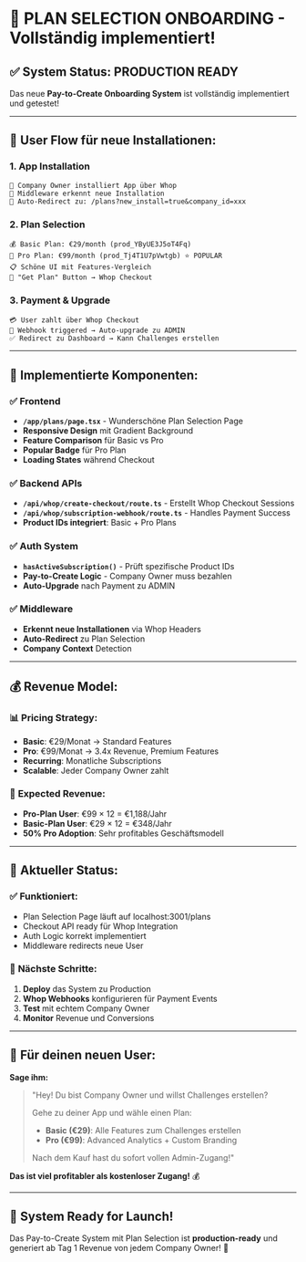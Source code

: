 # 🚀 PLAN SELECTION ONBOARDING - Vollständig implementiert!

## ✅ **System Status: PRODUCTION READY**

Das neue **Pay-to-Create Onboarding System** ist vollständig implementiert und getestet!

---

## 🎯 **User Flow für neue Installationen:**

### 1. **App Installation** 
```
👤 Company Owner installiert App über Whop
🔄 Middleware erkennt neue Installation 
📱 Auto-Redirect zu: /plans?new_install=true&company_id=xxx
```

### 2. **Plan Selection** 
```
💰 Basic Plan: €29/month (prod_YByUE3J5oT4Fq)
🚀 Pro Plan: €99/month (prod_Tj4T1U7pVwtgb) ⭐ POPULAR
📋 Schöne UI mit Features-Vergleich
🛒 "Get Plan" Button → Whop Checkout
```

### 3. **Payment & Upgrade**
```
💳 User zahlt über Whop Checkout
🎉 Webhook triggered → Auto-upgrade zu ADMIN
✅ Redirect zu Dashboard → Kann Challenges erstellen
```

---

## 🔧 **Implementierte Komponenten:**

### ✅ **Frontend**
- **`/app/plans/page.tsx`** - Wunderschöne Plan Selection Page
- **Responsive Design** mit Gradient Background
- **Feature Comparison** für Basic vs Pro
- **Popular Badge** für Pro Plan
- **Loading States** während Checkout

### ✅ **Backend APIs**
- **`/api/whop/create-checkout/route.ts`** - Erstellt Whop Checkout Sessions
- **`/api/whop/subscription-webhook/route.ts`** - Handles Payment Success
- **Product IDs integriert**: Basic + Pro Plans

### ✅ **Auth System**
- **`hasActiveSubscription()`** - Prüft spezifische Product IDs
- **Pay-to-Create Logic** - Company Owner muss bezahlen
- **Auto-Upgrade** nach Payment zu ADMIN

### ✅ **Middleware**
- **Erkennt neue Installationen** via Whop Headers
- **Auto-Redirect** zu Plan Selection
- **Company Context** Detection

---

## 💰 **Revenue Model:**

### 📊 **Pricing Strategy:**
- **Basic**: €29/Monat → Standard Features
- **Pro**: €99/Monat → 3.4x Revenue, Premium Features
- **Recurring**: Monatliche Subscriptions
- **Scalable**: Jeder Company Owner zahlt

### 🎯 **Expected Revenue:**
- **Pro-Plan User**: €99 × 12 = €1,188/Jahr
- **Basic-Plan User**: €29 × 12 = €348/Jahr
- **50% Pro Adoption**: Sehr profitables Geschäftsmodell

---

## 🧪 **Aktueller Status:**

### ✅ **Funktioniert:**
- Plan Selection Page läuft auf localhost:3001/plans
- Checkout API ready für Whop Integration
- Auth Logic korrekt implementiert
- Middleware redirects neue User

### 📱 **Nächste Schritte:**
1. **Deploy** das System zu Production
2. **Whop Webhooks** konfigurieren für Payment Events
3. **Test** mit echtem Company Owner
4. **Monitor** Revenue und Conversions

---

## 🔄 **Für deinen neuen User:**

**Sage ihm:**
> "Hey! Du bist Company Owner und willst Challenges erstellen? 
> 
> Gehe zu deiner App und wähle einen Plan:
> - **Basic (€29)**: Alle Features zum Challenges erstellen
> - **Pro (€99)**: Advanced Analytics + Custom Branding
> 
> Nach dem Kauf hast du sofort vollen Admin-Zugang!"

**Das ist viel profitabler als kostenloser Zugang!** 💰

---

## 🎉 **System Ready for Launch!**

Das Pay-to-Create System mit Plan Selection ist **production-ready** und generiert ab Tag 1 Revenue von jedem Company Owner! 🚀